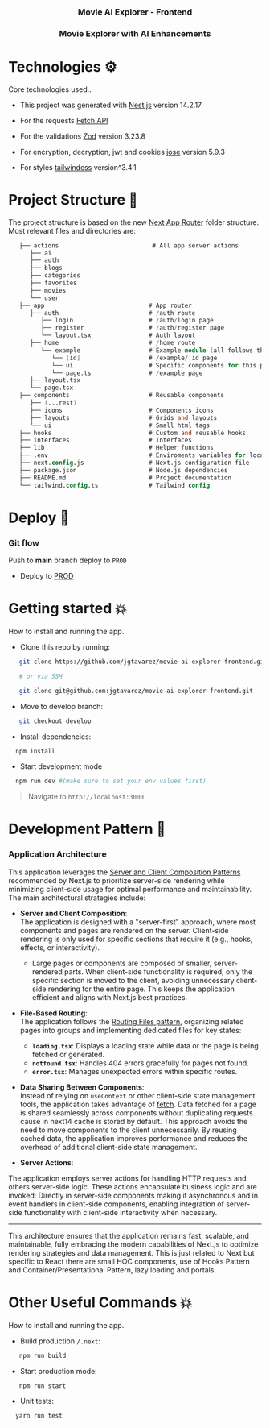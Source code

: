 <div align="center">
  <h3 align="center"> <b>Movie AI Explorer - Frontend</b> </h3>
  <h3 align="center">Movie Explorer with AI Enhancements</h3> 
</div>

# Technologies ⚙️

Core technologies used..

- This project was generated with [Nest.js](https://nestjs.com) version 14.2.17

- For the requests [Fetch API](https://developer.mozilla.org/en-US/docs/Web/API/Fetch_API)

- For the validations [Zod](https://zod.dev) version 3.23.8

- For encryption, decryption, jwt and cookies [jose](https://www.npmjs.com/package/jose) version 5.9.3

- For styles [tailwindcss](https://tailwindcss.com) version^3.4.1

# Project Structure 📐

The project structure is based on the new [Next App Router](https://nextjs.org/docs/app) folder structure.
Most relevant files and directories are:

```v
   ├── actions                          # All app server actions
      ├── ai
      ├── auth
      ├── blogs
      ├── categories
      ├── favorites
      ├── movies
      └── user
   ├── app                             # App router
      ├── auth                         # /auth route
         ├── login                     # /auth/login page
         ├── register                  # /auth/register page
         └── layout.tsx                # Auth layout
      ├── home                         # /home route
         └── example                   # Example module (all follows the same)
            └── [id]                   # /example/:id page
            └── ui                     # Specific components for this page
            └── page.ts                # /example page
      ├── layout.tsx
      └── page.tsx
   ├── components                      # Reusable components
      ├── (...rest)
      ├── icons                        # Components icons
      ├── layouts                      # Grids and layouts
      └── ui                           # Small html tags
   ├── hooks                           # Custom and reusable hooks
   ├── interfaces                      # Interfaces
   ├── lib                             # Helper functions
   ├── .env                            # Enviroments variables for local
   ├── next.config.js                  # Next.js configuration file
   ├── package.json                    # Node.js dependencies
   ├── README.md                       # Project documentation
   └── tailwind.config.ts              # Tailwind config
```

# Deploy 🚀

### Git flow

Push to **main** branch deploy to `PROD`

- Deploy to [PROD](https://main.d1ugsktwkzh3x3.amplifyapp.com/)

# Getting started 💥

How to install and running the app.

- Clone this repo by running:

```bash
   git clone https://github.com/jgtavarez/movie-ai-explorer-frontend.git

   # or via SSH

   git clone git@github.com:jgtavarez/movie-ai-explorer-frontend.git
```

- Move to develop branch:

```bash
   git checkout develop
```

- Install dependencies:

```bash
  npm install
```

- Start development mode

```bash
  npm run dev #(make sure to set your env values first)
```

> Navigate to `http://localhost:3000`

# Development Pattern 📝

### Application Architecture

This application leverages the [Server and Client Composition Patterns](https://nextjs.org/docs/app/building-your-application/rendering/composition-patterns) recommended by Next.js to prioritize server-side rendering while minimizing client-side usage for optimal performance and maintainability. The main architectural strategies include:

- **Server and Client Composition**:  
  The application is designed with a "server-first" approach, where most components and pages are rendered on the server. Client-side rendering is only used for specific sections that require it (e.g., hooks, effects, or interactivity).

  - Large pages or components are composed of smaller, server-rendered parts. When client-side functionality is required, only the specific section is moved to the client, avoiding unnecessary client-side rendering for the entire page. This keeps the application efficient and aligns with Next.js best practices.

- **File-Based Routing**:  
  The application follows the [Routing Files pattern](https://nextjs.org/docs/app/getting-started/project-structure#routing-files), organizing related pages into groups and implementing dedicated files for key states:

  - **`loading.tsx`**: Displays a loading state while data or the page is being fetched or generated.
  - **`notfound.tsx`**: Handles 404 errors gracefully for pages not found.
  - **`error.tsx`**: Manages unexpected errors within specific routes.

- **Data Sharing Between Components**:  
  Instead of relying on `useContext` or other client-side state management tools, the application takes advantage of [fetch](https://nextjs.org/docs/app/building-your-application/rendering/composition-patterns#sharing-data-between-components). Data fetched for a page is shared seamlessly across components without duplicating requests cause in next14 cache is stored by default. This approach avoids the need to move components to the client unnecessarily.
  By reusing cached data, the application improves performance and reduces the overhead of additional client-side state management.

- **Server Actions**:

The application employs server actions for handling HTTP requests and others server-side logic. These actions encapsulate business logic and are invoked:
Directly in server-side components making it asynchronous and in event handlers in client-side components, enabling  integration of server-side functionality with client-side interactivity when necessary.

---

This architecture ensures that the application remains fast, scalable, and maintainable, fully embracing the modern capabilities of Next.js to optimize rendering strategies and data management. This is just related to Next but specific to React there are small HOC components, use of Hooks Pattern and Container/Presentational Pattern, lazy loading and portals.

# Other Useful Commands 💥

How to install and running the app.

- Build production `/.next`:

```bash
   npm run build
```

- Start production mode:

```bash
   npm run start
```

- Unit tests:

```bash
  yarn run test
```

